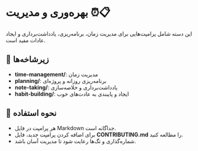 # بهره‌وری و مدیریت ⏰📋

این دسته شامل پرامپت‌هایی برای مدیریت زمان، برنامه‌ریزی، یادداشت‌برداری و ایجاد عادات مفید است.

## 📂 زیرشاخه‌ها

- **time-management/**: مدیریت زمان  
- **planning/**: برنامه‌ریزی روزانه و پروژه‌ای  
- **note-taking/**: یادداشت‌برداری و خلاصه‌سازی  
- **habit-building/**: ایجاد و پایبندی به عادت‌های خوب  

## 🚀 نحوه استفاده

- هر پرامپت در فایل Markdown جداگانه است.  
- برای اضافه کردن پرامپت جدید، فایل **CONTRIBUTING.md** را مطالعه کنید.  
- شماره‌گذاری و تگ‌ها رعایت شود تا مدیریت آسان باشد.
